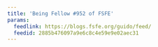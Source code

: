 ```yaml
---
title: 'Being Fellow #952 of FSFE'
params:
  feedlink: https://blogs.fsfe.org/guido/feed/
  feedid: 2885b476097a9e6c8c4e59e9e02aec31
---
```

